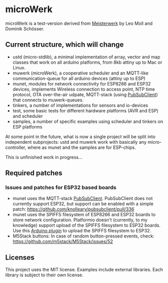 # microWerk

microWerk is a test-version derived from [Meisterwerk](https://github.com/YeaSoft/MeisterWerk) by Leo Moll and Dominik Schösser.

## Current structure, which will change

* ustd (micro-stdlib), a minimal implementation of array, vector and map classes that work on all arduino platforms, from 8kb attiny up to Mac or Linux.
* muwerk (microWerk), a cooperative scheduler and an MQTT-like communication-queue for all arduino devices (attiny up to ESP)
* munet, modules for network connectivity for ESP8266 and ESP32 devices, implements Wireless connection to access point, NTP time protocol, OTA over-the-air udpate, MQTT-stack (using [PubSubClient](https://github.com/knolleary/pubsubclient)) that connects to muwerk-queues.
* tinkers, a number of implementations for sensors and io-devices
* test, some basic tests for different hardware platforms (AVR and ESP) and scheduler
* samples, a number of specific examples using scheduler and tinkers on ESP platforms

At some point in the future, what is now a single project will be split into independent subprojects: ustd and muwerk work with basically any micro-controller, where as munet and the samples are for ESP-chips.

This is unfinished work in progress...

## Required patches

### Issues and patches for ESP32 based boards

* munet uses the MQTT-stack [PubSubClient](https://github.com/knolleary/pubsubclient). PubSubClient does not currently support ESP32, but support can be enabled with a simple patch: <https://github.com/knolleary/pubsubclient/pull/336>
* munet uses the SPIFFS filesystem of ESP8266 and ESP32 boards to store network configuration. Platformio doesn't (currently, to my knowledge) support upload of the SPIFFS filesystem to ESP32 boards. Use this [Arduino plugin](https://github.com/me-no-dev/arduino-esp32fs-plugin) to upload the SPIFFS filesystem to ESP32.
* M5Stack buttons: In case of random button-pressed events, check: <https://github.com/m5stack/M5Stack/issues/52>

## Licenses

This project uses the MIT license. Examples include external libraries. Each library is subject to their own license.
